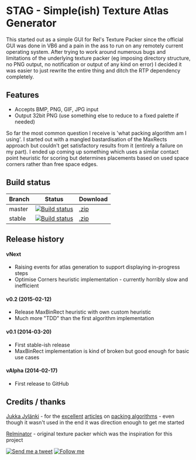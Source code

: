 STAG - Simple(ish) Texture Atlas Generator
==========================================

This started out as a simple GUI for Rel's Texture Packer since the official GUI was done in VB6 and a pain in the ass to run on any remotely current operating system. After trying to work around numerous bugs and limitations of the underlying texture packer (eg imposing directory structure, no PNG output, no notification or output of any kind on error) I decided it was easier to just rewrite the entire thing and ditch the RTP dependency completely.

Features
--------

* Accepts BMP, PNG, GIF, JPG input
* Output 32bit PNG (use something else to reduce to a fixed palette if needed)

So far the most common question I receive is 'what packing algorithm am I using'. I started out with a mangled bastardisation of the MaxRects approach but couldn't get satisfactory results from it (entirely a failure on my part). I ended up coming up something which uses a similar contact point heuristic for scoring but determines placements based on used space corners rather than free space edges.

Build status
--------

Branch | Status | Download
------|-----|------
master | [![Build status](https://ci-beta.appveyor.com/api/projects/status/51gsvoo39q01abmo/branch/master)](https://ci-beta.appveyor.com/project/nathanchere/stag) | [.zip](https://github.com/nathanchere/stag/archive/master.zip)
stable | [![Build status](https://ci-beta.appveyor.com/api/projects/status/51gsvoo39q01abmo/branch/stable)](https://ci-beta.appveyor.com/project/nathanchere/stag) | [.zip](https://github.com/nathanchere/stag/archive/stable.zip)

Release history
---------------

#### vNext
* Raising events for atlas generation to support displaying in-progress steps
* Optimise Corners heuristic implementation - currently horribly slow and inefficient

#### v0.2 (2015-02-12)
* Release MaxBinRect heuristic with own custom heuristic
* Much more "TDD" than the first algorithm implementation

#### v0.1 (2014-03-20)
* First stable-ish release
* MaxBinRect implementation is kind of broken but good enough for basic use cases

#### vAlpha (2014-02-17)
* First release to GitHub

Credits / thanks
------

[Jukka Jylänki](http://clb.demon.fi) - for the [excellent](http://clb.demon.fi/projects/rectangle-bin-packing) [articles](http://clb.demon.fi/projects/more-rectangle-bin-packing) on [packing algorithms](http://clb.demon.fi/projects/even-more-rectangle-bin-packing) - even though it wasn't used in the end it was direction enough to get me started

[Relminator](http://rel.phatcode.net) - original texture packer which was the inspiration for this project

[![Send me a tweet](http://nathanchere.github.io/twitter_tweet.png)](https://twitter.com/intent/user?screen_name=nathanchere "Send me a tweet") [![Follow me](http://nathanchere.github.io/twitter_follow.png)](https://twitter.com/intent/user?screen_name=nathanchere "Follow me")
